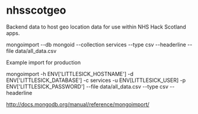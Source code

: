 nhsscotgeo
==========

Backend data to host geo location data for use within NHS Hack Scotland apps.

mongoimport --db mongoid --collection services --type csv --headerline --file data/all_data.csv

Example import for production

mongoimport -h ENV['LITTLESICK_HOSTNAME'] -d ENV['LITTLESICK_DATABASE'] -c services -u ENV[LITTLESICK_USER] -p ENV['LITTLESICK_PASSWORD'] --file data/all_data.csv --type csv --headerline

http://docs.mongodb.org/manual/reference/mongoimport/